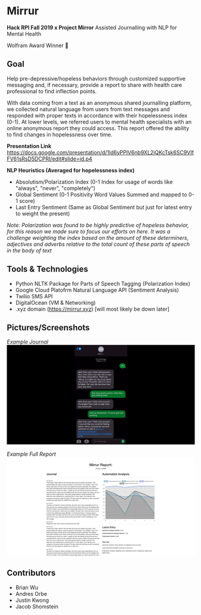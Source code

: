 # Mirrur
**Hack RPI Fall 2019 x Project Mirror**
Assisted Journalling with NLP for Mental Health

Wolfram Award Winner 🎉

## Goal
Help pre-depressive/hopeless behaviors through customized supportive messaging and, if necessary, provide a report to share with health care professional to find inflection points.

With data coming from a text as an anonymous shared journalling platform, we collected natural language from users from text messages and responded with proper texts in accordance with their hopelessness index (0-1). At lower levels, we referred users to mental health specialists with an online anonymous report they could access. This report offered the ability to find changes in hopelessness over time.

**Presentation Link**
https://docs.google.com/presentation/d/1ld6yPPlV6nb9XL2jQKcTsk6SC9VIfFV61sRsD5DCPRI/edit#slide=id.p4

**NLP Heuristics (Averaged for hopelessness index)**
- Absolutism/Polarization Index (0-1 Index for usage of words like "always", "never", "completely")
- Global Sentiment (0-1 Positivity Word Values Summed and mapped to 0-1 score)
- Last Entry Sentiment (Same as Global Sentiment but just for latest entry to weight the present)

*Note: Polarization was found to be highly predictive of hopeless behavior, for this reason we made sure to focus our efforts on here. It was a challenge weighting the index based on the amount of these determiners, adjectives and adverbs relative to the total count of these parts of speech in the body of text*

## Tools & Technologies
- Python NLTK Package for Parts of Speech Tagging (Polarization Index)
- Google Cloud Platofrm Natural Language API (Sentiment Analysis)
- Twilio SMS API
- DigitalOcean (VM & Networking)
- .xyz domain (https://mirrur.xyz) [will most likely be down later]

## Pictures/Screenshots

*Example Journal*
![Example Journal](https://raw.githubusercontent.com/jshom/mirrur/master/images/demo-text.jpg)

*Example Full Report*
![Example Full Report](https://raw.githubusercontent.com/jshom/mirrur/master/images/demo-report.jpg)

## Contributors
- Brian Wu
- Andres Orbe
- Justin Kwong
- Jacob Shomstein
